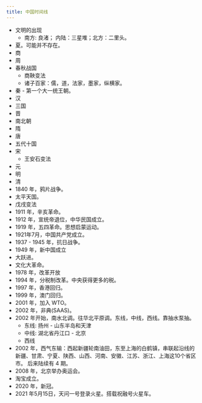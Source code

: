```yaml
---
title: 中国时间线
---
```


* 文明的出现
  * 南方: 良渚； 内陆：三星堆；北方：二里头。
* 夏。可能并不存在。
* 商
* 周
* 春秋战国
  * 商鞅变法
  * 诸子百家：儒，道，法家，墨家，纵横家。
* 秦 - 第一个大一统王朝。
* 汉
* 三国
* 晋
* 南北朝
* 隋
* 唐
* 五代十国
* 宋
  * 王安石变法
* 元
* 明
* 清
*  1840 年，鸦片战争。
* 太平天国。
* 戊戌变法
* 1911 年，辛亥革命。
* 1912 年，宣统帝退位，中华民国成立。
* 1919 年，五四革命。思想启蒙运动。
* 1921年7月，中国共产党成立。
* 1937 - 1945 年，抗日战争。
* 1949 年，新中国成立
* 大跃进。
* 文化大革命。
* 1978 年，改革开放
* 1994 年，分税制改革。中央获得更多的税。
* 1997 年，香港回归。
* 1999 年，澳门回归。
* 2001 年，加入 WTO。
* 2002 年，非典(SAAS)。
* 2002 年开始，南水北调。往华北平原调。东线，中线，西线。靠抽水泵抽。
  * 东线: 扬州 - 山东半岛和天津
  * 中线: 湖北省丹江口 - 北京
  * 西线
* 2002 年，西气东输：西起新疆轮南油田，东至上海的白鹤镇，串联起沿线的新疆、甘肃、宁夏、陕西、山西、河南、安徽、江苏、浙江、上海这10个省区市。 后来陆续有 4 期。
* 2008 年，北京举办奥运会。
* 淘宝成立。
* 2020 年，新冠。
* 2021 年5月15日，天问一号登录火星。搭载祝融号火星车。